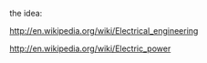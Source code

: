 the idea:

http://en.wikipedia.org/wiki/Electrical_engineering

http://en.wikipedia.org/wiki/Electric_power
